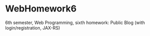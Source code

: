 # WebHomework6
6th semester, Web Programming, sixth homework: Public Blog (with login/registration, JAX-RS)
